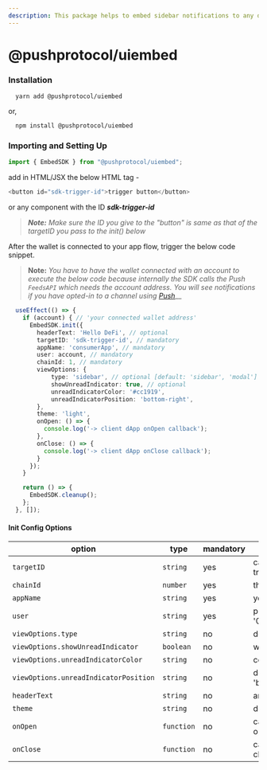 ```yaml
---
description: This package helps to embed sidebar notifications to any dApp
---
```


# @pushprotocol/uiembed

### Installation

```
  yarn add @pushprotocol/uiembed
```

or,

```
  npm install @pushprotocol/uiembed
```

### Importing and Setting Up

```typescript
import { EmbedSDK } from "@pushprotocol/uiembed";
```

add in HTML/JSX the below HTML tag -

```typescript
<button id="sdk-trigger-id">trigger button</button>
```

or any component with the ID _**sdk-trigger-id**_

> _**Note:** Make sure the ID you give to the "button" is same as that of the targetID you pass to the init() below_

After the wallet is connected to your app flow, trigger the below code snippet.

> **Note:** _You have to have the wallet connected with an account to execute the below code because internally the SDK calls the Push `FeedsAPI` which needs the account address. You will see notifications if you have opted-in to a channel using_ [_Push_](https://staging.push.org/#/channels)__

```typescript
  useEffect(() => {
    if (account) { // 'your connected wallet address'
      EmbedSDK.init({
        headerText: 'Hello DeFi', // optional
        targetID: 'sdk-trigger-id', // mandatory
        appName: 'consumerApp', // mandatory
        user: account, // mandatory
        chainId: 1, // mandatory
        viewOptions: {
            type: 'sidebar', // optional [default: 'sidebar', 'modal']
            showUnreadIndicator: true, // optional
            unreadIndicatorColor: '#cc1919',
            unreadIndicatorPosition: 'bottom-right',
        },
        theme: 'light',
        onOpen: () => {
          console.log('-> client dApp onOpen callback');
        },
        onClose: () => {
          console.log('-> client dApp onClose callback');
        }
      });
    }

    return () => {
      EmbedSDK.cleanup();
    };
  }, []);
```

#### **Init Config Options**

| option                                | type       | mandatory | remarks                                                                                    |
| ------------------------------------- | ---------- | --------- | ------------------------------------------------------------------------------------------ |
| `targetID`                            | `string`   | yes       | can be any string but has to match the ID given to the trigger button in the HTML/JSX      |
| `chainId`                             | `number`   | yes       | the chain ID of the blockchain network. by default is 1                                    |
| `appName`                             | `string`   | yes       | your app name e.g. - 'appName'                                                             |
| `user`                                | `string`   | yes       | public wallet address e.g. - '0x1434A7882cDD877B458Df5b83c993e9571c65813'                  |
| `viewOptions.type`                    | `string`   | no        | default 'sidebar', can give 'modal'                                                        |
| `viewOptions.showUnreadIndicator`     | `boolean`  | no        | will show the unread indicator                                                             |
| `viewOptions.unreadIndicatorColor`    | `string`   | no        | color for the unread indicator e.g. - '#cc1919'                                            |
| `viewOptions.unreadIndicatorPosition` | `string`   | no        | default is 'top-right', other possible options - 'top-left', 'bottom-left', 'bottom-right' |
| `headerText`                          | `string`   | no        | any header text                                                                            |
| `theme`                               | `string`   | no        | default is 'light', can give 'dark'                                                        |
| `onOpen`                              | `function` | no        | callback you want to trigger when the modal/sidebar opens                                  |
| `onClose`                             | `function` | no        | callback you want to trigger when the modal/sidebar closes                                 |

